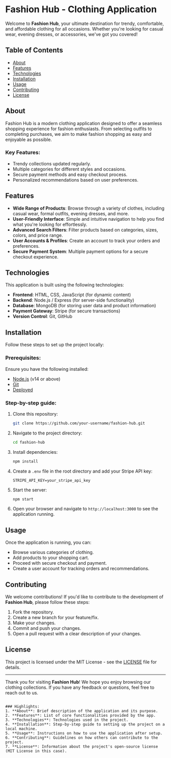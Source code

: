  

# Fashion Hub - Clothing Application

Welcome to **Fashion Hub**, your ultimate destination for trendy, comfortable, and affordable clothing for all occasions. Whether you're looking for casual wear, evening dresses, or accessories, we've got you covered!

## Table of Contents

- [About](#about)
- [Features](#features)
- [Technologies](#technologies)
- [Installation](#installation)
- [Usage](#usage)
- [Contributing](#contributing)
- [License](#license)

## About

Fashion Hub is a modern clothing application designed to offer a seamless shopping experience for fashion enthusiasts. From selecting outfits to completing purchases, we aim to make fashion shopping as easy and enjoyable as possible. 

### Key Features:
- Trendy collections updated regularly.
- Multiple categories for different styles and occasions.
- Secure payment methods and easy checkout process.
- Personalized recommendations based on user preferences.

## Features

- **Wide Range of Products**: Browse through a variety of clothes, including casual wear, formal outfits, evening dresses, and more.
- **User-Friendly Interface**: Simple and intuitive navigation to help you find what you're looking for effortlessly.
- **Advanced Search Filters**: Filter products based on categories, sizes, colors, and price range.
- **User Accounts & Profiles**: Create an account to track your orders and preferences.
- **Secure Payment System**: Multiple payment options for a secure checkout experience.

## Technologies

This application is built using the following technologies:

- **Frontend**: HTML, CSS, JavaScript (for dynamic content)
- **Backend**: Node.js / Express (for server-side functionality)
- **Database**: MongoDB (for storing user data and product information)
- **Payment Gateway**: Stripe (for secure transactions)
- **Version Control**: Git, GitHub

## Installation

Follow these steps to set up the project locally:

### Prerequisites:
Ensure you have the following installed:

- [Node.js](https://nodejs.org) (v14 or above)
- [Git](https://git-scm.com/)
- [Deployed](https://wear60.github.io/Partner_Page/partner.html)

### Step-by-step guide:

1. Clone this repository:
   ```bash
   git clone https://github.com/your-username/fashion-hub.git
   ```

2. Navigate to the project directory:
   ```bash
   cd fashion-hub
   ```

3. Install dependencies:
   ```bash
   npm install
   ```

4. Create a `.env` file in the root directory and add your Stripe API key:
   ```
   STRIPE_API_KEY=your_stripe_api_key
   ```

5. Start the server:
   ```bash
   npm start
   ```

6. Open your browser and navigate to `http://localhost:3000` to see the application running.

## Usage

Once the application is running, you can:

- Browse various categories of clothing.
- Add products to your shopping cart.
- Proceed with secure checkout and payment.
- Create a user account for tracking orders and recommendations.

## Contributing

We welcome contributions! If you'd like to contribute to the development of **Fashion Hub**, please follow these steps:

1. Fork the repository.
2. Create a new branch for your feature/fix.
3. Make your changes.
4. Commit and push your changes.
5. Open a pull request with a clear description of your changes.

## License

This project is licensed under the MIT License - see the [LICENSE](LICENSE) file for details.

---

Thank you for visiting **Fashion Hub**! We hope you enjoy browsing our clothing collections. If you have any feedback or questions, feel free to reach out to us.

```

### Highlights:
1. **About**: Brief description of the application and its purpose.
2. **Features**: List of core functionalities provided by the app.
3. **Technologies**: Technologies used in the project.
4. **Installation**: Step-by-step guide to setting up the project on a local machine.
5. **Usage**: Instructions on how to use the application after setup.
6. **Contributing**: Guidelines on how others can contribute to the project.
7. **License**: Information about the project's open-source license (MIT License in this case).

